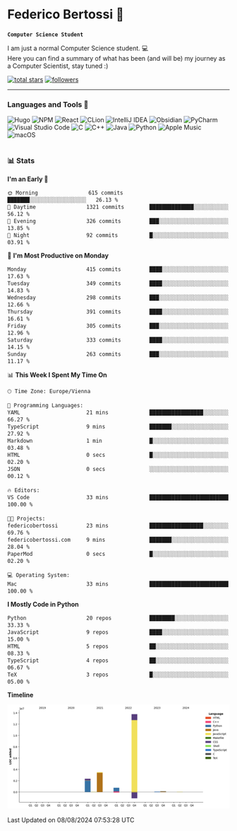 # Federico Bertossi 🚀

**`Computer Science Student`**

[//]: # (Thanks to @ForrestKnight for the inspiration.)

<!-- TODO: Insert a banner image -->

I am just a normal Computer Science student. 💻 </br>
Here you can find a summary of what has been (and will be) my journey as a Computer Scientist, stay tuned :)

   <p>
      <a href="https://github.com/mrBymax?tab=repositories&sort=stargazers">
         <img alt="total stars" title="Total stars on GitHub" src="https://custom-icon-badges.demolab.com/github/stars/mrBymax?color=55960c&style=for-the-badge&labelColor=488207&logo=star"/></a>
<a href="https://github.com/mrBymax?tab=followers">
         <img alt="followers" title="Follow me on Github" src="https://custom-icon-badges.demolab.com/github/followers/mrBymax?color=236ad3&labelColor=1155ba&style=for-the-badge&logo=person-add&label=Follow&logoColor=white"/></a>
   </p>

---

<!-- TODO: Insert a GIF -->
### Languages and Tools 🧰

<!-- TODO: Change it with shields -->
![Hugo](https://img.shields.io/badge/Hugo-black.svg?style=for-the-badge&logo=Hugo)
![NPM](https://img.shields.io/badge/NPM-%23CB3837.svg?style=for-the-badge&logo=npm&logoColor=white)
![React](https://img.shields.io/badge/react-%2320232a.svg?style=for-the-badge&logo=react&logoColor=%2361DAFB)
![CLion](https://img.shields.io/badge/CLion-black?style=for-the-badge&logo=clion&logoColor=white)
![IntelliJ IDEA](https://img.shields.io/badge/IntelliJIDEA-000000.svg?style=for-the-badge&logo=intellij-idea&logoColor=white)
![Obsidian](https://img.shields.io/badge/Obsidian-%23483699.svg?style=for-the-badge&logo=obsidian&logoColor=white)
![PyCharm](https://img.shields.io/badge/pycharm-143?style=for-the-badge&logo=pycharm&logoColor=black&color=black&labelColor=green)
![Visual Studio Code](https://img.shields.io/badge/Visual%20Studio%20Code-0078d7.svg?style=for-the-badge&logo=visual-studio-code&logoColor=white)
![C](https://img.shields.io/badge/c-%2300599C.svg?style=for-the-badge&logo=c&logoColor=white)
![C++](https://img.shields.io/badge/c++-%2300599C.svg?style=for-the-badge&logo=c%2B%2B&logoColor=white)
![Java](https://img.shields.io/badge/java-%23ED8B00.svg?style=for-the-badge&logo=openjdk&logoColor=white)
![Python](https://img.shields.io/badge/python-3670A0?style=for-the-badge&logo=python&logoColor=ffdd54)
![Apple Music](https://img.shields.io/badge/Apple_Music-9933CC?style=for-the-badge&logo=apple-music&logoColor=white)
![macOS](https://img.shields.io/badge/mac%20os-000000?style=for-the-badge&logo=macos&logoColor=F0F0F0)


#

### 📊 Stats

<!-- ![My GitHub stats](https://github-readme-stats.vercel.app/api?username=mrBymax&show_icons=true&theme=dracula) -->


<!--START_SECTION:waka-->
**I'm an Early 🐤** 

```text
🌞 Morning                615 commits         ███████░░░░░░░░░░░░░░░░░░   26.13 % 
🌆 Daytime                1321 commits        ██████████████░░░░░░░░░░░   56.12 % 
🌃 Evening                326 commits         ███░░░░░░░░░░░░░░░░░░░░░░   13.85 % 
🌙 Night                  92 commits          █░░░░░░░░░░░░░░░░░░░░░░░░   03.91 % 
```
📅 **I'm Most Productive on Monday** 

```text
Monday                   415 commits         ████░░░░░░░░░░░░░░░░░░░░░   17.63 % 
Tuesday                  349 commits         ████░░░░░░░░░░░░░░░░░░░░░   14.83 % 
Wednesday                298 commits         ███░░░░░░░░░░░░░░░░░░░░░░   12.66 % 
Thursday                 391 commits         ████░░░░░░░░░░░░░░░░░░░░░   16.61 % 
Friday                   305 commits         ███░░░░░░░░░░░░░░░░░░░░░░   12.96 % 
Saturday                 333 commits         ████░░░░░░░░░░░░░░░░░░░░░   14.15 % 
Sunday                   263 commits         ███░░░░░░░░░░░░░░░░░░░░░░   11.17 % 
```


📊 **This Week I Spent My Time On** 

```text
🕑︎ Time Zone: Europe/Vienna

💬 Programming Languages: 
YAML                     21 mins             █████████████████░░░░░░░░   66.27 % 
TypeScript               9 mins              ███████░░░░░░░░░░░░░░░░░░   27.92 % 
Markdown                 1 min               █░░░░░░░░░░░░░░░░░░░░░░░░   03.48 % 
HTML                     0 secs              █░░░░░░░░░░░░░░░░░░░░░░░░   02.20 % 
JSON                     0 secs              ░░░░░░░░░░░░░░░░░░░░░░░░░   00.12 % 

🔥 Editors: 
VS Code                  33 mins             █████████████████████████   100.00 % 

🐱‍💻 Projects: 
federicobertossi         23 mins             █████████████████░░░░░░░░   69.76 % 
federicobertossi.com     9 mins              ███████░░░░░░░░░░░░░░░░░░   28.04 % 
PaperMod                 0 secs              █░░░░░░░░░░░░░░░░░░░░░░░░   02.20 % 

💻 Operating System: 
Mac                      33 mins             █████████████████████████   100.00 % 
```

**I Mostly Code in Python** 

```text
Python                   20 repos            ████████░░░░░░░░░░░░░░░░░   33.33 % 
JavaScript               9 repos             ████░░░░░░░░░░░░░░░░░░░░░   15.00 % 
HTML                     5 repos             ██░░░░░░░░░░░░░░░░░░░░░░░   08.33 % 
TypeScript               4 repos             ██░░░░░░░░░░░░░░░░░░░░░░░   06.67 % 
TeX                      3 repos             █░░░░░░░░░░░░░░░░░░░░░░░░   05.00 % 
```



**Timeline**

![Lines of Code chart](https://raw.githubusercontent.com/mrBymax/mrBymax/main/assets/bar_graph.png)


 Last Updated on 08/08/2024 07:53:28 UTC
<!--END_SECTION:waka-->


[linkedin]: https://linkedin.com/federico-bertossi
[website]:  https://www.federicobertossi.com

</details>
